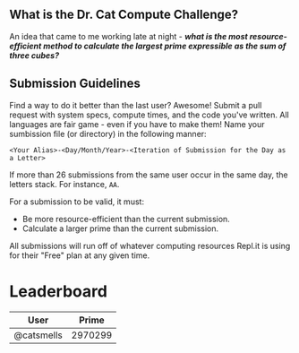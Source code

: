 ## What is the Dr. Cat Compute Challenge?
An idea that came to me working late at night - ***what is the most resource-efficient method to calculate the largest prime expressible as the sum of three cubes?***

## Submission Guidelines
Find a way to do it better than the last user? Awesome! Submit a pull request with system specs, compute times, and the code you've written. All languages are fair game - even if you have to make them! Name your sumbission file (or directory) in the following manner:

`<Your Alias>-<Day/Month/Year>-<Iteration of Submission for the Day as a Letter>`

If more than 26 submissions from the same user occur in the same day, the letters stack. For instance, `AA`.

For a submission to be valid, it must:
- Be more resource-efficient than the current submission.
- Calculate a larger prime than the current submission.

All submissions will run off of whatever computing resources Repl.it is using for their "Free" plan at any given time.

# Leaderboard
| User | Prime |
| --- | --- |
| @catsmells | 2970299 |
